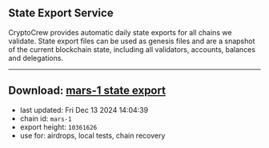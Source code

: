 ## State Export Service
CryptoCrew provides automatic daily state exports for all chains we validate. State export files can be used as genesis files and are a snapshot of the current blockchain state, including all validators, accounts, balances and delegations.

---
**Download: [mars-1 state export](https://dl-eu2.ccvalidators.com/SERVICE/mars/mars-1_export_10361626.json)**
---

- last updated: Fri Dec 13 2024 14:04:39
- chain id: `mars-1`
- export height: `10361626`
- use for: airdrops, local tests, chain recovery
